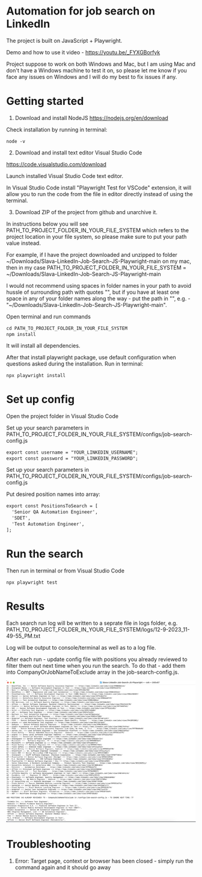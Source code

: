 # Automation for job search on LinkedIn

The project is built on JavaScript + Playwright.

Demo and how to use it video - https://youtu.be/_FYXGBorfyk

Project suppose to work on both Windows and Mac, but I am using Mac and don't have a Windows machine to test it on, so please let me know if you face any issues on Windows and I will do my best to fix issues if any.

# Getting started

1. Download and install NodeJS https://nodejs.org/en/download

Check installation by running in terminal:

```
node -v
```

2. Download and install text editor Visual Studio Code

https://code.visualstudio.com/download

Launch installed Visual Studio Code text editor.

In Visual Studio Code install "Playwright Test for VSCode" extension, it will allow you to run the code from the file in editor directly instead of using the terminal.

3. Download ZIP of the project from github and unarchive it.

In instructions below you will see PATH_TO_PROJECT_FOLDER_IN_YOUR_FILE_SYSTEM which refers to the project location in your file system, so please make sure to put your path value instead.

For example, if I have the project downloaded and unzipped to folder ~/Downloads/Slava-LinkedIn-Job-Search-JS-Playwright-main on my mac, then in my case PATH_TO_PROJECT_FOLDER_IN_YOUR_FILE_SYSTEM = ~/Downloads/Slava-LinkedIn-Job-Search-JS-Playwright-main

I would not recommend using spaces in folder names in your path to avoid hussle of surrounding path with quotes "", but if you have at least one space in any of your folder names along the way - put the path in "", e.g. - "~/Downloads/Slava-LinkedIn-Job-Search-JS-Playwright-main".

Open terminal and run commands

```
cd PATH_TO_PROJECT_FOLDER_IN_YOUR_FILE_SYSTEM
npm install
```

It will install all dependencies.

After that install playwright package, use default configuration when questions asked during the installation. Run in terminal:

```
npx playwright install
```

# Set up config

Open the project folder in Visual Studio Code

Set up your search parameters in PATH_TO_PROJECT_FOLDER_IN_YOUR_FILE_SYSTEM/configs/job-search-config.js

```
export const username = "YOUR_LINKEDIN_USERNAME";
export const password = "YOUR_LINKEDIN_PASSWORD";
```

Set up your search parameters in PATH_TO_PROJECT_FOLDER_IN_YOUR_FILE_SYSTEM/configs/job-search-config.js

Put desired position names into array:

```
export const PositionsToSearch = [
  'Senior QA Automation Engineer',
  'SDET',
  'Test Automation Engineer',
];
```

# Run the search

Then run in terminal or from Visual Studio Code

```
npx playwright test
```

# Results

Each search run log will be written to a seprate file in logs folder, e.g. PATH_TO_PROJECT_FOLDER_IN_YOUR_FILE_SYSTEM/logs/12-9-2023_11-49-55_PM.txt

Log will be output to console/terminal as well as to a log file.

After each run - update config file with positions you already reviewed to filter them out next time when you run the search. To do that - add them into CompanyOrJobNameToExclude array in the job-search-config.js.

![](terminal_results.png)

# Troubleshooting

1. Error: Target page, context or browser has been closed - simply run the command again and it should go away
